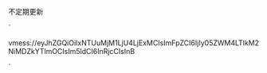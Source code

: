 不定期更新

`<p>
vmess://eyJhZGQiOiIxNTUuMjM1LjU4LjExMCIsImFpZCI6IjIy05ZWM4LTlkM2NiMDZkYTlmOCIsIm5ldCI6InRjcCIsInB
</p>`

